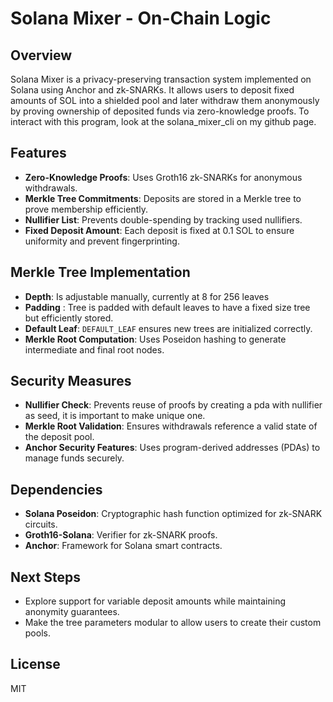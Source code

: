 # Solana Mixer - On-Chain Logic

## Overview
Solana Mixer is a privacy-preserving transaction system implemented on Solana using Anchor and zk-SNARKs. It allows users to deposit fixed amounts of SOL into a shielded pool and later withdraw them anonymously by proving ownership of deposited funds via zero-knowledge proofs. 
To interact with this program, look at the solana_mixer_cli on my github page.

## Features
- **Zero-Knowledge Proofs**: Uses Groth16 zk-SNARKs for anonymous withdrawals.
- **Merkle Tree Commitments**: Deposits are stored in a Merkle tree to prove membership efficiently.
- **Nullifier List**: Prevents double-spending by tracking used nullifiers.
- **Fixed Deposit Amount**: Each deposit is fixed at 0.1 SOL to ensure uniformity and prevent fingerprinting.

## Merkle Tree Implementation
- **Depth**: Is adjustable manually, currently at 8 for 256 leaves
- **Padding** : Tree is padded with default leaves to have a fixed size tree but efficiently stored.
- **Default Leaf**: `DEFAULT_LEAF` ensures new trees are initialized correctly.
- **Merkle Root Computation**: Uses Poseidon hashing to generate intermediate and final root nodes.

## Security Measures
- **Nullifier Check**: Prevents reuse of proofs by creating a pda with nullifier as seed, it is important to make unique one.
- **Merkle Root Validation**: Ensures withdrawals reference a valid state of the deposit pool.
- **Anchor Security Features**: Uses program-derived addresses (PDAs) to manage funds securely.

## Dependencies
- **Solana Poseidon**: Cryptographic hash function optimized for zk-SNARK circuits.
- **Groth16-Solana**: Verifier for zk-SNARK proofs.
- **Anchor**: Framework for Solana smart contracts.


## Next Steps
- Explore support for variable deposit amounts while maintaining anonymity guarantees.
- Make the tree parameters modular to allow users to create their custom pools.

## License
MIT

